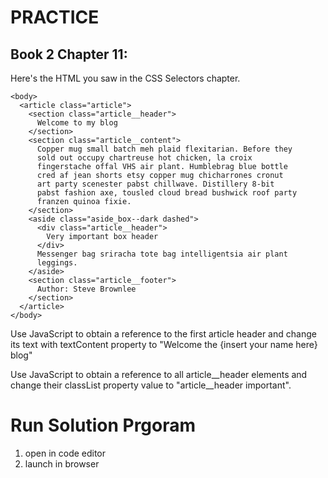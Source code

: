 # PRACTICE 
## Book 2 Chapter 11: 

Here's the HTML you saw in the CSS Selectors chapter.

```
<body>
  <article class="article">
    <section class="article__header">
      Welcome to my blog
    </section>
    <section class="article__content">
      Copper mug small batch meh plaid flexitarian. Before they
      sold out occupy chartreuse hot chicken, la croix
      fingerstache offal VHS air plant. Humblebrag blue bottle
      cred af jean shorts etsy copper mug chicharrones cronut
      art party scenester pabst chillwave. Distillery 8-bit
      pabst fashion axe, tousled cloud bread bushwick roof party
      franzen quinoa fixie.
    </section>
    <aside class="aside_box--dark dashed">
      <div class="article__header">
        Very important box header
      </div>
      Messenger bag sriracha tote bag intelligentsia air plant
      leggings.
    </aside>
    <section class="article__footer">
      Author: Steve Brownlee
    </section>
  </article>
</body>
```

Use JavaScript to obtain a reference to the first article header and change its text with textContent property to "Welcome the {insert your name here} blog"

Use JavaScript to obtain a reference to all article__header elements and change their classList property value to "article__header important".

# Run Solution Prgoram
1. open in code editor 
2. launch in browser 

